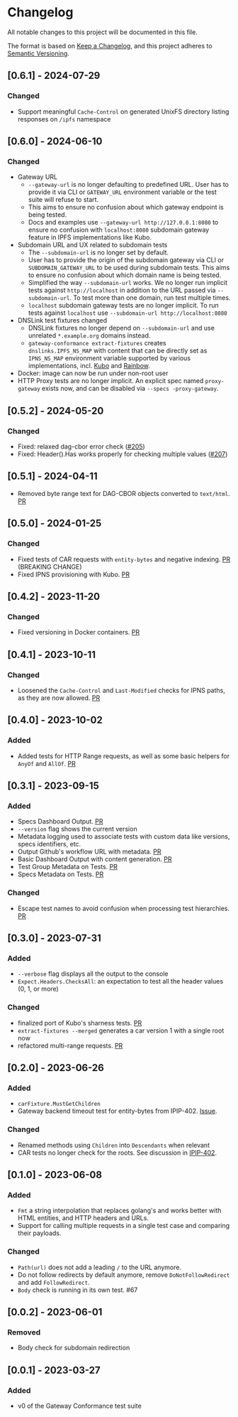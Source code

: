 # Changelog
All notable changes to this project will be documented in this file.

The format is based on [Keep a Changelog](https://keepachangelog.com/en/1.0.0/),
and this project adheres to [Semantic Versioning](https://semver.org/spec/v2.0.0.html).

## [0.6.1] - 2024-07-29
### Changed
- Support meaningful `Cache-Control` on generated UnixFS directory listing responses on `/ipfs` namespace

## [0.6.0] - 2024-06-10
### Changed
- Gateway URL
  - `--gateway-url` is no longer defaulting to predefined URL. User has to
    provide it via CLI or `GATEWAY_URL` environment variable or the test suite
    will refuse to start.
  - This aims to ensure no confusion about which gateway endpoint is being
    tested.
  - Docs and examples use `--gateway-url http://127.0.0.1:8080` to ensure no
    confusion with `localhost:8080` subdomain gateway feature in IPFS
    implementations like Kubo.
- Subdomain URL and UX related to subdomain tests
  - The `--subdomain-url` is no longer set by default.
  - User has to provide the origin of the subdomain gateway via CLI or
    `SUBDOMAIN_GATEWAY_URL` to be used during subdomain tests. This aims to
    ensure no confusion about which domain name is being tested.
  - Simplified the way `--subdomain-url` works. We no longer run implicit tests
    against `http://localhost` in addition to the URL passed via
    `--subdomain-url`. To test more than one domain, run test multiple times.
  - `localhost` subdomain gateway tests  are no longer implicit. To run tests
    against `localhost` use `--subdomain-url http://localhost:8080`
-  DNSLink test fixtures changed
   - DNSLink fixtures no longer depend on `--subdomain-url` and use unrelated
     `*.example.org` domains instead.
   - `gateway-conformance extract-fixtures` creates `dnslinks.IPFS_NS_MAP` with
     content that can be directly set as `IPNS_NS_MAP` environment variable
     supported by various implementations, incl.
     [Kubo](https://github.com/ipfs/kubo/blob/master/docs/environment-variables.md#ipfs_ns_map)
     and
     [Rainbow](https://github.com/ipfs/rainbow/blob/main/docs/environment-variables.md#ipfs_ns_map).
- Docker: image can now be run under non-root user
- HTTP Proxy tests are no longer implicit. An explicit spec named
  `proxy-gateway` exists now, and can be disabled via `--specs -proxy-gateway`.

## [0.5.2] - 2024-05-20
### Changed
- Fixed: relaxed dag-cbor error check ([#205](https://github.com/ipfs/gateway-conformance/pull/205))
- Fixed: Header().Has works properly for checking multiple values ([#207](https://github.com/ipfs/gateway-conformance/pull/207))

## [0.5.1] - 2024-04-11
- Removed byte range text for DAG-CBOR objects converted to `text/html`. [PR](https://github.com/ipfs/gateway-conformance/pull/202)

## [0.5.0] - 2024-01-25
### Changed
- Fixed tests of CAR requests with `entity-bytes` and negative indexing. [PR](https://github.com/ipfs/gateway-conformance/pull/190) (BREAKING CHANGE)
- Fixed IPNS provisioning with Kubo. [PR](https://github.com/ipfs/gateway-conformance/pull/192)

## [0.4.2] - 2023-11-20
### Changed
- Fixed versioning in Docker containers. [PR](https://github.com/ipfs/gateway-conformance/pull/179)

## [0.4.1] - 2023-10-11
### Changed
- Loosened the `Cache-Control` and `Last-Modified` checks for IPNS paths, as they are now allowed. [PR](https://github.com/ipfs/gateway-conformance/pull/173)

## [0.4.0] - 2023-10-02
### Added
- Added tests for HTTP Range requests, as well as some basic helpers for `AnyOf` and `AllOf`. [PR](https://github.com/ipfs/gateway-conformance/pull/162)

## [0.3.1] - 2023-09-15
### Added
- Specs Dashboard Output. [PR](https://github.com/ipfs/gateway-conformance/pull/163)
- `--version` flag shows the current version
- Metadata logging used to associate tests with custom data like versions, specs identifiers, etc.
- Output Github's workflow URL with metadata. [PR](https://github.com/ipfs/gateway-conformance/pull/145)
- Basic Dashboard Output with content generation. [PR](https://github.com/ipfs/gateway-conformance/pull/152)
- Test Group Metadata on Tests. [PR](https://github.com/ipfs/gateway-conformance/pull/156)
- Specs Metadata on Tests. [PR](https://github.com/ipfs/gateway-conformance/pull/159)

### Changed
- Escape test names to avoid confusion when processing test hierarchies. [PR](https://github.com/ipfs/gateway-conformance/pull/166)

## [0.3.0] - 2023-07-31
### Added
- `--verbose` flag displays all the output to the console
- `Expect.Headers.ChecksAll`: an expectation to test all the header values (0, 1, or more)

### Changed
- finalized port of Kubo's sharness tests. [PR](https://github.com/ipfs/gateway-conformance/pull/92)
- `extract-fixtures --merged` generates a car version 1 with a single root now
- refactored multi-range requests. [PR](https://github.com/ipfs/gateway-conformance/pull/113)

## [0.2.0] - 2023-06-26
### Added
- `carFixture.MustGetChildren`
- Gateway backend timeout test for entity-bytes from IPIP-402. [Issue](https://github.com/ipfs/gateway-conformance/issues/75).

### Changed
- Renamed methods using `Children` into `Descendants` when relevant
- CAR tests no longer check for the roots. See discussion in [IPIP-402](https://github.com/ipfs/specs/pull/402).

## [0.1.0] - 2023-06-08
### Added
- `Fmt` a string interpolation that replaces golang's and works better with HTML entities, and HTTP headers and URLs.
- Support for calling multiple requests in a single test case and comparing their payloads.

### Changed
- `Path(url)` does not add a leading `/` to the URL anymore.
- Do not follow redirects by default anymore, remove `DoNotFollowRedirect` and add `FollowRedirect`.
- `Body` check is running in its own test. #67

## [0.0.2] - 2023-06-01
### Removed
- Body check for subdomain redirection

## [0.0.1] - 2023-03-27
### Added
- v0 of the Gateway Conformance test suite
